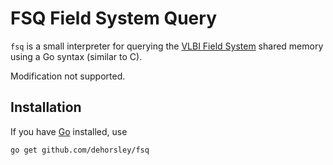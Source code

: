 # FSQ Field System Query

`fsq` is a small interpreter for querying the [VLBI Field System](https://github.com/nvi-inc/fs) shared memory using a Go syntax (similar to C).

Modification not supported.

## Installation

If you have [Go](https://golang.org) installed, use


    go get github.com/dehorsley/fsq

